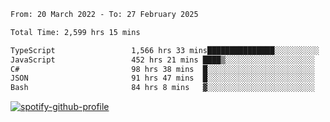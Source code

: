 <!--START_SECTION:waka-->

```txt
From: 20 March 2022 - To: 27 February 2025

Total Time: 2,599 hrs 15 mins

TypeScript                 1,566 hrs 33 mins███████████████░░░░░░░░░░   60.27 %
JavaScript                 452 hrs 21 mins ████▒░░░░░░░░░░░░░░░░░░░░   17.40 %
C#                         98 hrs 38 mins  █░░░░░░░░░░░░░░░░░░░░░░░░   03.80 %
JSON                       91 hrs 47 mins  █░░░░░░░░░░░░░░░░░░░░░░░░   03.53 %
Bash                       84 hrs 8 mins   ▓░░░░░░░░░░░░░░░░░░░░░░░░   03.24 %
```

<!--END_SECTION:waka-->
[![spotify-github-profile](https://spotify-github-profile.vercel.app/api/view?uid=c00zprrvy9xiloa9qnco3hmng&cover_image=true&theme=novatorem&show_offline=false&background_color=121212&bar_color=53b14f&bar_color_cover=false)](https://spotify-github-profile.vercel.app/api/view?uid=c00zprrvy9xiloa9qnco3hmng&redirect=true)




